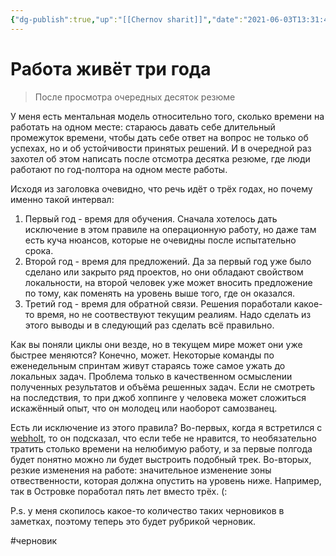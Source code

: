 ```yaml
---
{"dg-publish":true,"up":"[[Chernov sharit]]","date":"2021-06-03T13:31:40+04:00","modified_at":"2023-03-11T09:46:38+04:00","posted":"https://t.me/chernov_sharit/286","published_at":"2021-06-03T19:05:40+04:00","permalink":"/chernov-sharit/2021-06-03-rabota-zhivyot-tri-goda/","dgPassFrontmatter":true}
---
```


# Работа живёт три года

> После просмотра очередных десяток резюме

У меня есть ментальная модель относительно того, сколько времени на работать на одном месте: стараюсь давать себе длительный промежуток времени, чтобы дать себе ответ на вопрос не только об успехах, но и об устойчивости принятых решений. И в очередной раз захотел об этом написать после отсмотра десятка резюме, где люди работают по год-полтора на одном месте работы.

Исходя из заголовка очевидно, что речь идёт о трёх годах, но почему именно такой интервал:
1. Первый год - время для обучения. Сначала хотелось дать исключение в этом правиле на операционную работу, но даже там есть куча нюансов, которые не очевидны после испытательно срока.
2. Второй год - время для предложений. Да за первый год уже было сделано или закрыто ряд проектов, но они обладают свойством локальности, на второй человек уже может вносить предложение по тому, как поменять на уровень выше того, где он оказался.
3. Третий год - время для обратной связи. Решения поработали какое-то время, но не соотвествуют текущим реалиям. Надо сделать из этого выводы и в следующий раз сделать всё правильно.

Как вы поняли циклы они везде, но в текущем мире может они уже быстрее меняются? Конечно, может. Некоторые команды по еженедельным спринтам живут стараясь тоже самое ужать до локальных задач. Проблема только в качественном осмыслении полученных результатов и объёма решенных задач. Если не смотреть на последствия, то при джоб хоппинге у человека может сложиться искажённый опыт, что он молодец или наоборот самозванец.

Есть ли исключение из этого правила?
Во-первых, когда я встретился с [webholt](https://twitter.com/webholt), то он подсказал, что если тебе не нравится, то необязательно тратить столько времени на нелюбимую работу, и за первые полгода будет понятно можно ли будет выстроить подобный трек.
Во-вторых, резкие изменения на работе: значительное изменение зоны отвественности, которая должна опустить на уровень ниже. Например, так в Островке поработал пять лет вместо трёх. (:

P.s. у меня скопилось какое-то количество таких черновиков в заметках, поэтому теперь это будет рубрикой черновик.

 #черновик
